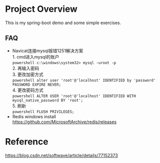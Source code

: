 # Project Overview
This is my spring-boot demo and some simple exercises.

## FAQ
* Navicat连接mysql报错1251解决方案  
        1. cmd进入mysql的账户  
        ```powershell
        c:\windows\system32> mysql -uroot -p
        ```  
        2. 再输入密码  
        3. 更改加密方式  
        ```powershell
        alter user 'root'@'localhost' IDENTIFIED by 'password' PASSWORD EXPIRE NEVER;
        ```  
        4. 更改密码方式  
        ```powershell
        ALTER USER 'root'@'localhost' IDENTIFIED WITH mysql_native_password BY 'root';
        ```  
        5. 刷新  
        ```powershell
        FLUSH PRIVILEGES;
        ```  
* Redis windows install  
        https://github.com/MicrosoftArchive/redis/releases

# Reference
https://blog.csdn.net/softwave/article/details/77152373
